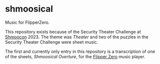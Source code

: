 # shmoosical
Music for FlipperZero.

This repository exists because of the Security Theater Challenge at [Shmoocon](https://shmoocon.org/) 2023.  The theme was *Theater* and two of the puzzles in the Security Theater Challenge were sheet music.

The first and currently only entry in this repository is a transcription of one of the sheets, 
*Shmoosical Overture*, for the [Flipper Zero](https://flipperzero.one/) music player.
